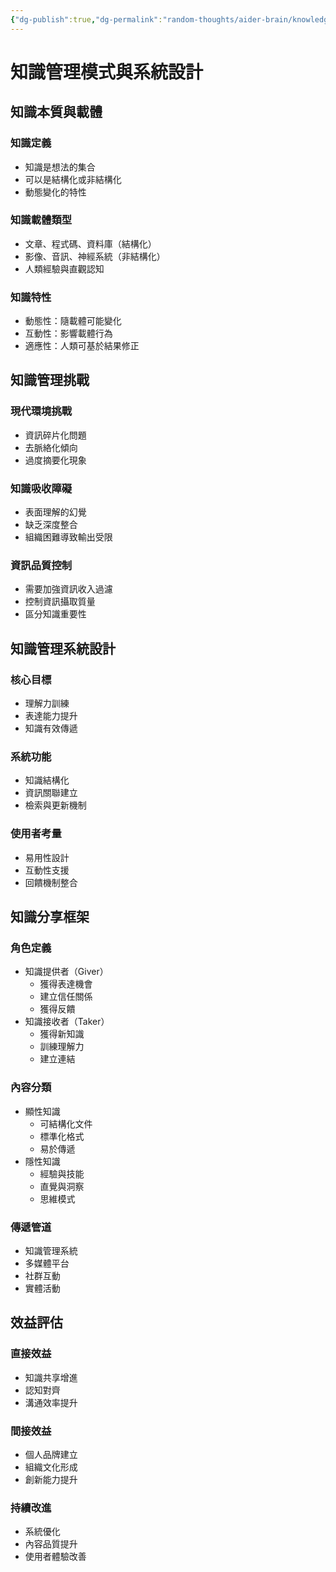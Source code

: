 ```yaml
---
{"dg-publish":true,"dg-permalink":"random-thoughts/aider-brain/knowledge-management-patterns","permalink":"/random-thoughts/aider-brain/knowledge-management-patterns/","title":"知識管理模式與系統設計","tags":["knowledge-management","knowledge","communication"]}
---
```



# 知識管理模式與系統設計

## 知識本質與載體

### 知識定義
- 知識是想法的集合
- 可以是結構化或非結構化
- 動態變化的特性

### 知識載體類型
- 文章、程式碼、資料庫（結構化）
- 影像、音訊、神經系統（非結構化）
- 人類經驗與直觀認知

### 知識特性
- 動態性：隨載體可能變化
- 互動性：影響載體行為
- 適應性：人類可基於結果修正

## 知識管理挑戰

### 現代環境挑戰
- 資訊碎片化問題
- 去脈絡化傾向
- 過度摘要化現象

### 知識吸收障礙
- 表面理解的幻覺
- 缺乏深度整合
- 組織困難導致輸出受限

### 資訊品質控制
- 需要加強資訊收入過濾
- 控制資訊攝取質量
- 區分知識重要性

## 知識管理系統設計

### 核心目標
- 理解力訓練
- 表達能力提升
- 知識有效傳遞

### 系統功能
- 知識結構化
- 資訊關聯建立
- 檢索與更新機制

### 使用者考量
- 易用性設計
- 互動性支援
- 回饋機制整合

## 知識分享框架

### 角色定義
- 知識提供者（Giver）
  - 獲得表達機會
  - 建立信任關係
  - 獲得反饋
- 知識接收者（Taker）
  - 獲得新知識
  - 訓練理解力
  - 建立連結

### 內容分類
- 顯性知識
  - 可結構化文件
  - 標準化格式
  - 易於傳遞
- 隱性知識
  - 經驗與技能
  - 直覺與洞察
  - 思維模式

### 傳遞管道
- 知識管理系統
- 多媒體平台
- 社群互動
- 實體活動

## 效益評估

### 直接效益
- 知識共享增進
- 認知對齊
- 溝通效率提升

### 間接效益
- 個人品牌建立
- 組織文化形成
- 創新能力提升

### 持續改進
- 系統優化
- 內容品質提升
- 使用者體驗改善
